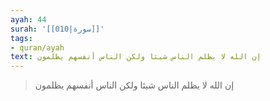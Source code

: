 ```yaml
---
ayah: 44
surah: '[[010|سورة]]'
tags:
- quran/ayah
text: إن الله لا يظلم الناس شيئا ولكن الناس أنفسهم يظلمون
---
```

> إن الله لا يظلم الناس شيئا ولكن الناس أنفسهم يظلمون

